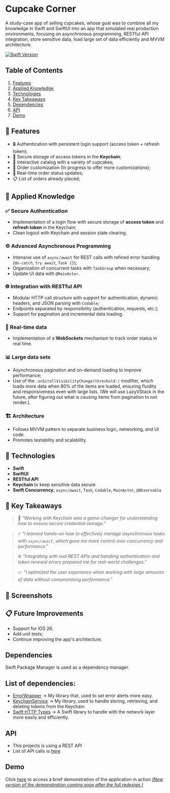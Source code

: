 # Cupcake Corner
A study-case app of selling cupcakes, whose goal was to combine all my knowledge in Swift and SwiftUI into an app that simulated real production environments, focusing on asynchronous programming, RESTful API integration, store sensitive data, load large set of data efficiently and MVVM architecture.

<a href="" rel="nofollow"><img src="https://camo.githubusercontent.com/498ead3b529283d08c8db814f646db66ac683bb6b8ced181087fdcde9106c241/68747470733a2f2f696d672e736869656c64732e696f2f656e64706f696e743f75726c3d687474707325334125324625324673776966747061636b616765696e6465782e636f6d2532466170692532467061636b616765732532466d316775656c706625324673776966742d7265616c74696d652d6f70656e616925324662616467652533467479706525334473776966742d76657273696f6e7326636f6c6f723d627269676874677265656e" alt="Swift Version" data-canonical-src="https://img.shields.io/endpoint?url=https%3A%2F%2Fswiftpackageindex.com%2Fapi%2Fpackages%2Fm1guelpf%2Fswift-realtime-openai%2Fbadge%3Ftype%3Dswift-versions&amp;color=brightgreen" style="max-width: 100%;"></a>

## Table of Contents
1. [Features](#features)
2. [Applied Knowledge](#applied-knowledge)
3. [Technologies](#technologies)
4. [Key Takeaways](#key-takeaways)
5. [Dependencies](#dependencies)
6. [API](#api)
7. [Demo](#demo)

## 🚀 Features

- 🔒 Authentication with persistent login support (access token + refresh token);
- 📲 Secure storage of access tokens in the **Keychain**;
- 🧁 Interactive catalog with a variety of cupcakes;
- 📝 ​​Order customization (In progress to offer more customizations);
- 🔄 Real-time order status updates;
- 📋 List of orders already placed;

## 🧠 Applied Knowledge

### ✅ Secure Authentication
- Implementation of a login flow with secure storage of **access token** and **refresh token** in the Keychain;
- Clean logout with Keychain and session state clearing.

### ⚙️ Advanced Asynchronous Programming
- Intensive use of `async/await` for REST calls with refined error handling (`do-catch`, `try await`, `Task {}`);
- Organization of concurrent tasks with `TaskGroup` when necessary;
- Update UI data with `@MainActor`.

### 🌐 Integration with RESTful API
- Modular HTTP call structure with support for authentication, dynamic headers, and JSON parsing with `Codable`;
- Endpoints separated by responsibility (authentication, requests, etc.);
- Support for pagination and incremental data loading.

### 📡 Real-time data
- Implementation of a **WebSockets** mechanism to track order status in real time.

### 📊 Large data sets
- Asynchronous pagination and on-demand loading to improve performance;
- Use of the `.onScrollVisibilityChange(threshold:)` modifier, which loads more data when 80% of the items are loaded, ensuring fluidity and responsiveness even with large lists. (We will use LazyVStack in the future, after figuring out what is causing items from pagination to not render.).

### 🏗️ Architecture
- Follows MVVM pattern to separate business logic, networking, and UI code.
- Promotes testability and scalability.

## 🔧 Technologies

- **Swift**
- **SwiftUI**
- **RESTful API**
- **Keychain** to keep sensitive data secure
- **Swift Concurrency**, `async/await`, `Task`, `Codable`, `MainActor`, `@Observable`

## 🧩 Key Takeaways

> 🔐 *"Working with Keychain was a game-changer for understanding how to ensure secure credential storage."*

> ⚡ *"I learned hands-on how to effectively manage asynchronous tasks with `async/await`, which gave me more control over concurrency and performance."*

> 🌐 *"Integrating with real REST APIs and handling authentication and token renewal errors prepared me for real-world challenges."*

> 📈 *"I optimized the user experience when working with large amounts of data without compromising performance."*

## 📱 Screenshots

## 📋 Future Improvements

- Support for iOS 26;
- Add unit tests;
- Continue improving the app's architecture.

## Dependencies
Swift Package Manager is used as a dependency manager.
## List of dependencies: 
* [ErrorWrapper](https://github.com/isaqueDaSilva/ErrorWrapper.git) -> My library that, used to set error alerts more easy.
* [KeychainService](https://github.com/isaqueDaSilva/KeychainService.git) -> My library, used to handle storing, retrieving, and deleting tokens from the Keychain.
* [Swift HTTP Types](https://github.com/apple/swift-http-types.git) -> A Swift library to handle with the network layer more easily and efficiently. 

## API 
* This projects is using a REST API
* List of API calls is [here](https://github.com/isaqueDaSilva/CupcakeCornerAPI?tab=readme-ov-file#api) 

## Demo
Click [here](https://youtu.be/HCnSd-yPiJk) to access a brief demonstration of the application in action <ins>*(New version of the demonstration coming soon after the full redesign.)*</ins> 
